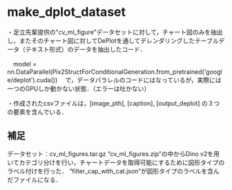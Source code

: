 # make_dplot_dataset
・足立先輩提供の"cv_ml_figure"データセットに対して，チャート図のみを抽出し，またそのチャート図に対してDePlotを通してデレンダリングしたテーブルデータ（テキスト形式）のデータを抽出したコード．

　model = nn.DataParallel(Pix2StructForConditionalGeneration.from_pretrained('google/deplot').cuda())
　で，データパラレルのコードにはなっているが，実際には一つのGPUしか動かない状態．（エラーは吐かない）

・作成されたcsvファイルは，[image_pth], [caption], [output_deplot] の３つの要素を含んでいる．


## 補足
データセット：cv_ml_figures.tar.gz
“cv_ml_figures.zip”の中からDino v2を用いてカテゴリ分けを行い，チャートデータを取得可能にするために図形タイプのラベル付けを行った．
”filter_cap_with_cat.json”が図形タイプのラベルを含んだファイルになる．

